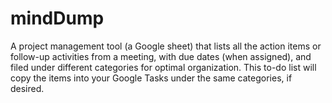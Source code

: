 # mindDump
A project management tool (a Google sheet) that lists all the action items or follow-up activities from a meeting, with
due dates (when assigned), and filed under different categories for optimal organization.  This to-do list will copy
the items into your Google Tasks under the same categories, if desired.  
